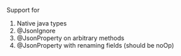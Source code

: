 Support for

1. Native java types
2. @JsonIgnore
3. @JsonProperty on arbitrary methods
4. @JsonProperty with renaming fields (should be noOp)